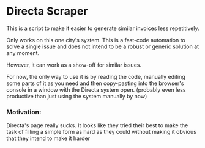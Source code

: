# Directa Scraper

This is a script to make it easier to generate similar invoices less repetitively.

Only works on this one city's system. This is a fast-code automation to solve a single issue and does not intend to be a robust or generic solution at any moment.

However, it can work as a show-off for similar issues.

For now, the only way to use it is by reading the code, manually editing some parts of it as you need and then copy-pasting into the browser's console in a window with the Directa system open.
(probably even less productive than just using the system manually by now)


### Motivation:

Directa's page really sucks.
It looks like they tried their best to make the task of filling a simple form as hard as they could without making it obvious that they intend to make it harder
